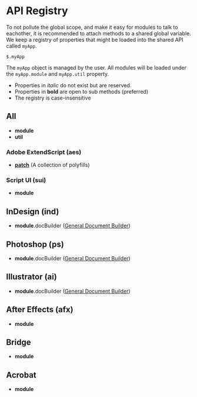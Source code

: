 # API Registry
To not pollute the global scope, and make it easy for modules to talk to eachother, it is recommended to attach methods to a shared global variable. We keep a registry of properties that might be loaded into the shared API called `myApp`.

    $.myApp

The `myApp` object is managed by the user. All modules will be loaded under the `myApp.module` and `myApp.util` property.

  - Properties in _italic_ do not exist but are reserved.
  - Properties in __bold__ are open to sub methods (preferred)
  - The registry is case-insensitive

## All
  * __module__
  * __util__

### Adobe ExtendScript (aes)
  * [__patch__](../aes/patch) (A collection of polyfills)

### Script UI (sui)
  * __module__

## InDesign (ind)
  * __module__.docBuilder ([General Document Builder](https://github.com/GitBruno/General-Document-Builder))

## Photoshop (ps)
  * __module__.docBuilder ([General Document Builder](https://github.com/GitBruno/General-Document-Builder))

## Illustrator (ai)
  * __module__.docBuilder ([General Document Builder](https://github.com/GitBruno/General-Document-Builder))

## After Effects (afx)
  * __module__

## Bridge
  * __module__

## Acrobat
  * __module__

